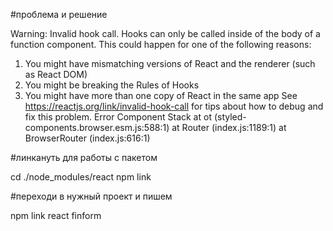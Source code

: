 #проблема и решение

Warning: Invalid hook call. Hooks can only be called inside of the body of a function component. This could happen for one of the following reasons:
1. You might have mismatching versions of React and the renderer (such as React DOM)
2. You might be breaking the Rules of Hooks
3. You might have more than one copy of React in the same app
   See https://reactjs.org/link/invalid-hook-call for tips about how to debug and fix this problem. Error Component Stack
   at ot (styled-components.browser.esm.js:588:1)
   at Router (index.js:1189:1)
   at BrowserRouter (index.js:616:1)
   
#линкануть для работы с пакетом

cd ./node_modules/react
npm link

#переходи в нужный проект и пишем

npm link react finform